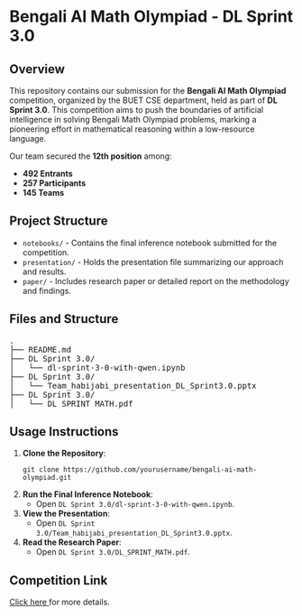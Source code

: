 <!DOCTYPE html>
<html lang="en">
<head>
    <meta charset="UTF-8">
    <meta name="viewport" content="width=device-width, initial-scale=1.0">
    <title>Bengali AI Math Olympiad - DL Sprint 3.0</title>
</head>
<body>

<h1>Bengali AI Math Olympiad - DL Sprint 3.0</h1>

## Overview
This repository contains our submission for the **Bengali AI Math Olympiad** competition, organized by the BUET CSE department, held as part of **DL Sprint 3.0**. This competition aims to push the boundaries of artificial intelligence in solving Bengali Math Olympiad problems, marking a pioneering effort in mathematical reasoning within a low-resource language.

Our team secured the **12th position** among:
- **492 Entrants**
- **257 Participants**
- **145 Teams**


<h2>Project Structure</h2>
<ul>
    <li><code>notebooks/</code> - Contains the final inference notebook submitted for the competition.</li>
    <li><code>presentation/</code> - Holds the presentation file summarizing our approach and results.</li>
    <li><code>paper/</code> - Includes research paper or detailed report on the methodology and findings.</li>
</ul>

<h2>Files and Structure</h2>
<pre>
.
├── README.md
├── DL Sprint 3.0/
│   └── dl-sprint-3-0-with-qwen.ipynb
├── DL Sprint 3.0/
│   └── Team_habijabi_presentation_DL_Sprint3.0.pptx
├── DL Sprint 3.0/
│   └── DL_SPRINT_MATH.pdf
</pre>

<h2>Usage Instructions</h2>
<ol>
    <li><strong>Clone the Repository</strong>:
        <pre><code>git clone https://github.com/yourusername/bengali-ai-math-olympiad.git</code></pre>
    </li>
    <li><strong>Run the Final Inference Notebook</strong>:
        <ul>
            <li>Open <code>DL Sprint 3.0/dl-sprint-3-0-with-qwen.ipynb</code>.</li>
        </ul>
    </li>
    <li><strong>View the Presentation</strong>:
        <ul>
            <li>Open <code>DL Sprint 3.0/Team_habijabi_presentation_DL_Sprint3.0.pptx</code>.</li>
        </ul>
    </li>
    <li><strong>Read the Research Paper</strong>:
        <ul>
            <li>Open <code>DL Sprint 3.0/DL_SPRINT_MATH.pdf</code>.</li>
        </ul>
    </li>
</ol>

<h2>Competition Link</h2>
<p> <a href="[LICENSE](https://www.kaggle.com/competitions/dlsprint3)">Click here </a>for more details.</p>

</body>
</html>
